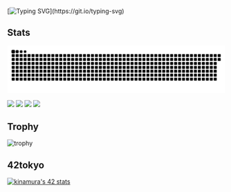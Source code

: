 ###
[![Typing SVG](https://readme-typing-svg.demolab.com?font=Fira+Code&size=50&letterSpacing=fast&pause=1000&vCenter=true&random=false&width=435&lines=Hello+World!)](https://git.io/typing-svg)
###

## Stats
![](https://raw.githubusercontent.com/snakeauk/snakeauk/output/github-contribution-grid-snake.svg)

![](http://github-profile-summary-cards.vercel.app/api/cards/profile-details?username=snakeauk&theme=transparent)
![](http://github-profile-summary-cards.vercel.app/api/cards/stats?username=snakeauk&theme=transparent)
![](http://github-profile-summary-cards.vercel.app/api/cards/most-commit-language?username=snakeauk&theme=transparent)
![](http://github-profile-summary-cards.vercel.app/api/cards/productive-time?username=snakeauk&theme=transparent&utcOffset=9)

## Trophy
![trophy](https://github-profile-trophy.vercel.app/?username=snakeauk&theme=transparent)

## 42tokyo
[![kinamura's 42 stats](https://badge42.coday.fr/api/v2/cly3j7u5c1159901p46iuzlf6g/stats?cursusId=9&coalitionId=piscine)](https://github.com/Coday-meric/badge42)
